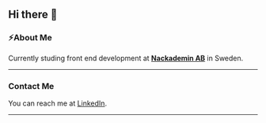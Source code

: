 ## Hi there 👋

### ⚡About Me 
Currently studing front end development at [**Nackademin AB**](https://nackademin.se/utbildningar/frontend-utvecklare/) in Sweden.

---

### Contact Me
You can reach me at [LinkedIn](https://www.linkedin.com/in/william-lundqvist-2b6253253/).

---


<!--
**lundqvistwilliam/lundqvistwilliam** is a ✨ _special_ ✨ repository because its `README.md` (this file) appears on your GitHub profile.

Here are some ideas to get you started:

- 🔭 I’m currently working on ...
- 🌱 I’m currently learning ...
- 👯 I’m looking to collaborate on ...
- 🤔 I’m looking for help with ...
- 💬 Ask me about ...
- 📫 How to reach me: ...
- 😄 Pronouns: ...
- ⚡ Fun fact: ...
-->
